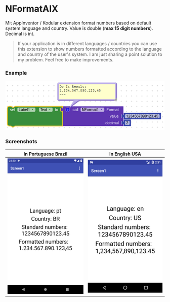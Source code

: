 # NFormatAIX
Mit AppInventor / Kodular extension format numbers based on default system language and country. Value is double (**max 15 digit numbers**). Decimal is int.

> If your application is in different languages / countries you can use this extension to show numbers formatted according to the language and country of the user's system. I am just sharing a point solution to my problem. Feel free to make improvements.

### Example

![example](assets/example.png)

### Screenshots

In Portuguese Brazil | In English USA
------------ | -------------
![ptBR](assets/Screenshot_ptBR.png) | ![enUS](assets/Screenshot_enUS.png)
